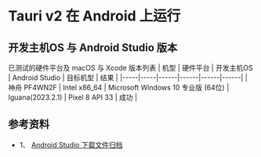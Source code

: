 # Tauri v2 在 Android 上运行
  
## 开发主机OS 与 Android Studio 版本
已测试的硬件平台及 macOS 与 Xcode 版本列表
| 机型 | 硬件平台 | 开发主机OS | Android Studio | 目标机型 | 结果 |
|-----|-----|------|------|------|------|
| 神舟 PF4WN2F | Intel x86_64 | Microsoft Windows 10 专业版 (64位) | Iguana(2023.2.1) | Pixel 8 API 33 | 成功 |


## 参考资料
- 1、 [Android Studio 下载文件归档](https://developer.android.com/studio/archive?hl=zh-cn)
